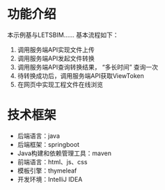 # 功能介绍

本示例基与LETSBIM......      基本流程如下：
1. 调用服务端API实现文件上传
2. 调用服务端API发起文件转换
3. 调用服务端API查询转换结果，  “多长时间”      查询一次
4. 待转换成功后，调用服务端API获取ViewToken
5. 在网页中实现工程文件在线浏览

# 技术框架
* 后端语言：java
* 后端框架：springboot
* Java构建和依赖管理工具：maven
* 前端语言：html、js、css
* 模板引擎：thymeleaf
* 开发环境：IntelliJ IDEA

